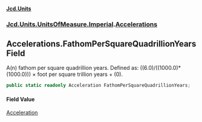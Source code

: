 #### [Jcd.Units](index.md 'index')
### [Jcd.Units.UnitsOfMeasure.Imperial](Jcd.Units.UnitsOfMeasure.Imperial.md 'Jcd.Units.UnitsOfMeasure.Imperial').[Accelerations](Accelerations.md 'Jcd.Units.UnitsOfMeasure.Imperial.Accelerations')

## Accelerations.FathomPerSquareQuadrillionYears Field

A(n) fathom per square quadrillion years. Defined as: ((6.0)/((1000.0)*(1000.0))) × foot per square trillion years + (0).

```csharp
public static readonly Acceleration FathomPerSquareQuadrillionYears;
```

#### Field Value
[Acceleration](Acceleration.md 'Jcd.Units.UnitTypes.Acceleration')